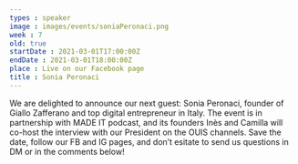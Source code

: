 ```yaml
---
types : speaker
image : images/events/soniaPeronaci.png
week : 7
old: true
startDate : 2021-03-01T17:00:00Z
endDate : 2021-03-01T18:00:00Z
place : Live on our Facebook page
title : Sonia Peronaci
---
```


We are delighted to announce our next guest: Sonia Peronaci, founder of Giallo Zafferano and top digital entrepreneur in Italy.
The event is in partnership with MADE IT podcast, and its founders Inès and Camilla will co-host the interview with our President on the OUIS channels.
Save the date, follow our FB and IG pages, and don’t esitate to send us questions in DM or in the comments below!
